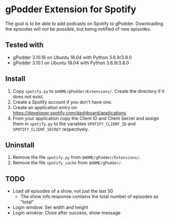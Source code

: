 # gPodder Extension for Spotify

The goal is to be able to add podcasts on Spotify to gPodder. Downloading the episodes will *not* be possible, but being notified of new episodes.


## Tested with

* gPodder 3.10.16 on Ubuntu 18.04 with Python 3.6.9/3.8.0
* gPodder 3.10.1 on Ubuntu 18.04 with Python 3.6.9/3.8.0


## Install

1. Copy `spotify.py` to `$HOME/gPodder/Extensions/`. Create the directory if it does not exist.
2. Create a Spotify account if you don't have one.
3. Create an application entry on: https://developer.spotify.com/dashboard/applications
4. From your application copy the Client ID and Client Secret and assign them in `spotify.py` to the variables `SPOTIFY_CLIENT_ID` and `SPOTIFY_CLIENT_SECRET` respectively.


## Uninstall

1. Remove the file `spotify.py` from `$HOME/gPodder/Extensions/`.
2. Remove the file `spotify_cache` from `$HOME/gPodder/`.


## TODO

* Load *all* episodes of a show, not just the last 50
	* The show info response contains the total number of episodes as "total"
* Login window: Set width and height
* Login window: Close after success, show message
